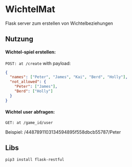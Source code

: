 # WichtelMat

Flask server zum erstellen von Wichtelbeziehungen

## Nutzung

#### Wichtel-spiel erstellen:
`POST: at /create`
with payload:
```json
{
  "names": ["Peter", "James", "Kai", "Berd", "Holly"],
  "not_allowed": {
    "Peter": ["James"],
    "Berd": ["Holly"]
  }
}
```


#### Wichtel user abfragen:
`GET: at /game_id/user`

Beispiel: /4487891103134594895f558dbcb55787/Peter

## Libs
`pip3 install flask-restful`

